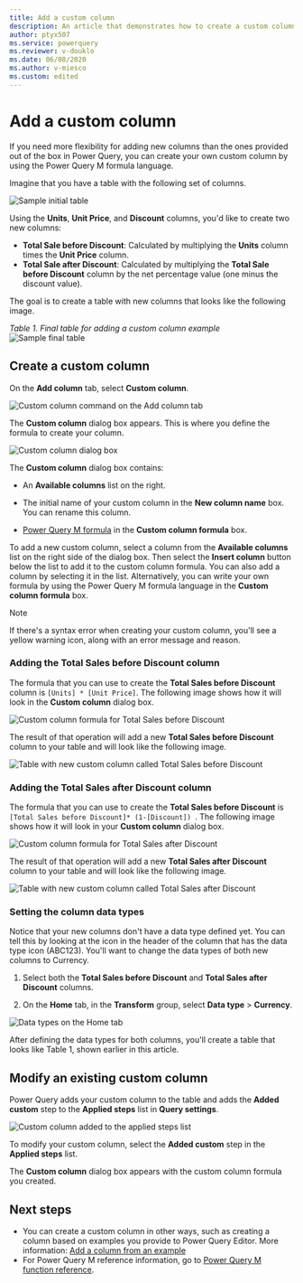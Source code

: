 ```yaml
---
title: Add a custom column
description: An article that demonstrates how to create a custom column in Power Query
author: ptyx507
ms.service: powerquery
ms.reviewer: v-douklo
ms.date: 06/08/2020
ms.author: v-miesco
ms.custom: edited
---
```


# Add a custom column

If you need more flexibility for adding new columns than the ones provided out of the box in Power Query, you can create your own custom column by using the Power Query M formula language.<!--Marketese isn't appropriate here. Also, this was a dangling modifier. -->

Imagine that you have a table with the following set of columns.

![Sample initial table](images/me-add-custom-column-initial-table.png "needs detailed alt text")

Using the **Units**, **Unit Price**, and **Discount** columns, you'd like to create two new columns:

* **Total Sale before Discount**: Calculated by multiplying the **Units** column times the **Unit Price** column.
* **Total Sale after Discount**: Calculated by multiplying the **Total Sale before Discount** column by the net percentage value (one minus the discount value).

The goal is to create a table with new columns that looks like the following image.

*Table 1. Final table for adding a custom column example*
![Sample final table](images/me-add-custom-column-final-table.png "needs detailed alt text")

## Create a custom column

On the **Add column** tab, select **Custom column**.

![Custom column command on the Add column tab](images/me-add-custom-column-icon.png "Custom column command on the Add column tab")

The **Custom column** dialog box appears.<!--Edit okay? This seems to be the name in the screenshot.--> This is where you define the formula to create your column.

![Custom column dialog box](images/me-add-custom-column-window.png "Custom column dialog box")

The **Custom column** dialog box contains:

* An **Available columns** list on the right.

* The initial name of your custom column in the **New column name** box. You can rename this column.

* [Power Query M formula](https://docs.microsoft.com/powerquery-m/power-query-m-function-reference) in the **Custom column formula** box.  

To add a new custom column, select a column from the **Available columns** list on the right side of the dialog box. Then select the **Insert column** button below the list to add it to the custom column formula. You can also add a column by selecting it in the list. Alternatively, you can write your own formula by using the Power Query M formula language in the **Custom column formula** box.

>[!NOTE]
>If there's a syntax error when creating your custom column, you'll see a yellow warning icon, along with an error message and reason.

### Adding the Total Sales before Discount column

The formula that you can use to create the **Total Sales before Discount** column is `[Units] * [Unit Price]`. The following image shows how it will look in the **Custom column** dialog box.<!--Can you fix the screenshot so it says plural "Total Sales before Discount"? Here and in me-add-custom-column-total-sale-before-discount-column.png.-->

![Custom column formula for Total Sales before Discount](images/me-add-custom-column-total-sale-before-discount.png "Custom column formula for Total Sales before Discount")

The result of that operation will add a new **Total Sales before Discount** column to your table and will look like the following image.

![Table with new custom column called Total Sales before Discount](images/me-add-custom-column-total-sale-before-discount-column.png "needs detailed alt text")

### Adding the Total Sales after Discount column

The formula that you can use to create the **Total Sales before Discount** is `[Total Sales before Discount]* (1-[Discount]) `. The following image shows how it will look in your **Custom column** dialog box.

![Custom column formula for Total Sales after Discount](images/me-add-custom-column-total-sale-after-discount.png "Custom column formula for Total Sales after Discount")

The result of that operation will add a new **Total Sales after Discount** column to your table and will look like the following image.

![Table with new custom column called Total Sales after Discount](images/me-add-custom-column-total-sale-after-discount-column.png "needs detailed alt text")

### Setting the column data types

Notice that your new columns don't have a data type defined yet. You can tell this by looking at the icon in the header of the column that has the data type icon (ABC123). You'll want to change the data types of both new columns to Currency. 

1. Select both the **Total Sales before Discount** and **Total Sales after Discount** columns.

2. On the **Home** tab, in the **Transform** group, select **Data type** > **Currency**.

![Data types on the Home tab](images/me-add-custom-column-data-types.png "Data types on the Home tab")

After defining the data types for both columns, you'll create a table that looks like Table 1, shown earlier in this article.
<!--
![Sample final table](images/me-add-custom-column-final-table.png "Sample final table") -->

## Modify an existing custom column

Power Query adds your custom column to the table and adds the **Added custom** step to the **Applied steps** list in **Query settings**.

![Custom column added to the applied steps list](images/me-add-custom-column-reconfigure.png "Custom column added to the applied steps list")

To modify your custom column, select the **Added custom** step in the **Applied steps** list. 

The **Custom column** dialog box appears with the custom column formula you created.

## Next steps

- You can create a custom column in other ways, such as creating a column based on examples you provide to Power Query Editor. More information: [Add a column from an example](column-from-example.md)
- For Power Query M reference information, go to [Power Query M function reference](/powerquery-m/power-query-m-function-reference).
